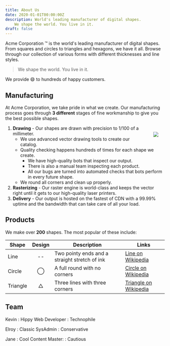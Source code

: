 ```yaml
---
title: About Us 
date: 2020-01-01T00:00:00Z 
description: World's leading manufacturer of digital shapes. 
    We shape the world. You live in it. 
draft: false 
--- 
```

  
<page content>

Acme Corporation &trade; is the world's leading manufacturer of digital shapes. From squares and circles to triangles and hexagons, we have it all. Browse through our collection of various forms with different thicknesses and line styles.

> We shape the world. You live in it.

We provide :smile: to hundreds of happy customers.

Manufacturing
---

At Acme Corporation, we take pride in what we create. Our manufacturing process goes through __3 different__ stages of fine workmanship to give you the best possible shapes.

<img style="float:right; margin: 20px;" src="../image/draw.jpg">

1) __Drawing__ - Our shapes are drawn with precision to 1/100 of a millimeter.
   * We use advanced vector drawing tools to create our catalog.
   * Quality checking happens hundreds of times for each shape we create.
     * We have high-quality bots that inspect our output.
     * There is also a manual team inspecting each product.
     * All our bugs are turned into automated checks that bots perform in every future shape.
   * We round all corners and clean up properly.
2) __Rasterizing__ - Our raster engine is world-class and keeps the vector right until it gets to our high-quality laser printers.
3) __Delivery__ - Our output is hosted on the fastest of CDN with a 99.99% uptime and the bandwidth that can take care of all your load.

Products
---

We make over __200__ shapes. The most popular of these include:

| Shape    | Design  | Description | Links |
| ---      | :---:   | ---         | ---   |
| Line     |  --     | Two pointy ends and a straight stretch of ink | [Line on Wikipedia](https://en.wikipedia.org/wiki/Line_(geometry)) |
| Circle   | &#8413; | A full round with no corners | [Circle on Wikipedia](https://en.wikipedia.org/wiki/Circle) |
| Triangle | &#9651; | Three lines with three corners |[Triangle on Wikipedia](https://en.wikipedia.org/wiki/Triangle) |

Team
--


Kevin
: Hippy Web Developer
: Technophile

Elroy
: Classic SysAdmin
: Conservative

Jane
: Cool Content Master:
: Cautious

